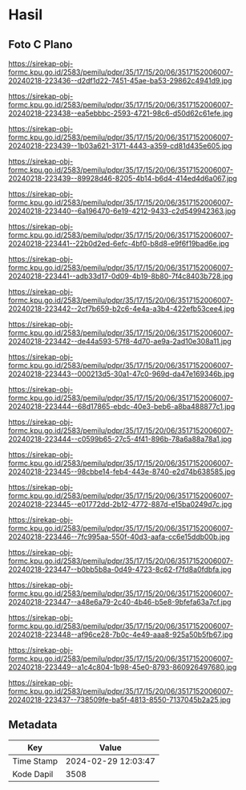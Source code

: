 # Hasil

## Foto C Plano

https://sirekap-obj-formc.kpu.go.id/2583/pemilu/pdpr/35/17/15/20/06/3517152006007-20240218-223436--d2df1d22-7451-45ae-ba53-29862c4941d9.jpg

https://sirekap-obj-formc.kpu.go.id/2583/pemilu/pdpr/35/17/15/20/06/3517152006007-20240218-223438--ea5ebbbc-2593-4721-98c6-d50d62c61efe.jpg

https://sirekap-obj-formc.kpu.go.id/2583/pemilu/pdpr/35/17/15/20/06/3517152006007-20240218-223439--1b03a621-3171-4443-a359-cd81d435e605.jpg

https://sirekap-obj-formc.kpu.go.id/2583/pemilu/pdpr/35/17/15/20/06/3517152006007-20240218-223439--89928d46-8205-4b14-b6d4-414ed4d6a067.jpg

https://sirekap-obj-formc.kpu.go.id/2583/pemilu/pdpr/35/17/15/20/06/3517152006007-20240218-223440--6a196470-6e19-4212-9433-c2d549942363.jpg

https://sirekap-obj-formc.kpu.go.id/2583/pemilu/pdpr/35/17/15/20/06/3517152006007-20240218-223441--22b0d2ed-6efc-4bf0-b8d8-e9f6f19bad6e.jpg

https://sirekap-obj-formc.kpu.go.id/2583/pemilu/pdpr/35/17/15/20/06/3517152006007-20240218-223441--adb33d17-0d09-4b19-8b80-7f4c8403b728.jpg

https://sirekap-obj-formc.kpu.go.id/2583/pemilu/pdpr/35/17/15/20/06/3517152006007-20240218-223442--2cf7b659-b2c6-4e4a-a3b4-422efb53cee4.jpg

https://sirekap-obj-formc.kpu.go.id/2583/pemilu/pdpr/35/17/15/20/06/3517152006007-20240218-223442--de44a593-57f8-4d70-ae9a-2ad10e308a11.jpg

https://sirekap-obj-formc.kpu.go.id/2583/pemilu/pdpr/35/17/15/20/06/3517152006007-20240218-223443--000213d5-30a1-47c0-969d-da47e169346b.jpg

https://sirekap-obj-formc.kpu.go.id/2583/pemilu/pdpr/35/17/15/20/06/3517152006007-20240218-223444--68d17865-ebdc-40e3-beb6-a8ba488877c1.jpg

https://sirekap-obj-formc.kpu.go.id/2583/pemilu/pdpr/35/17/15/20/06/3517152006007-20240218-223444--c0599b65-27c5-4f41-896b-78a6a88a78a1.jpg

https://sirekap-obj-formc.kpu.go.id/2583/pemilu/pdpr/35/17/15/20/06/3517152006007-20240218-223445--98cbbe14-feb4-443e-8740-e2d74b638585.jpg

https://sirekap-obj-formc.kpu.go.id/2583/pemilu/pdpr/35/17/15/20/06/3517152006007-20240218-223445--e01772dd-2b12-4772-887d-e15ba0249d7c.jpg

https://sirekap-obj-formc.kpu.go.id/2583/pemilu/pdpr/35/17/15/20/06/3517152006007-20240218-223446--7fc995aa-550f-40d3-aafa-cc6e15ddb00b.jpg

https://sirekap-obj-formc.kpu.go.id/2583/pemilu/pdpr/35/17/15/20/06/3517152006007-20240218-223447--b0bb5b8a-0d49-4723-8c62-f7fd8a0fdbfa.jpg

https://sirekap-obj-formc.kpu.go.id/2583/pemilu/pdpr/35/17/15/20/06/3517152006007-20240218-223447--a48e6a79-2c40-4b46-b5e8-9bfefa63a7cf.jpg

https://sirekap-obj-formc.kpu.go.id/2583/pemilu/pdpr/35/17/15/20/06/3517152006007-20240218-223448--af96ce28-7b0c-4e49-aaa8-925a50b5fb67.jpg

https://sirekap-obj-formc.kpu.go.id/2583/pemilu/pdpr/35/17/15/20/06/3517152006007-20240218-223449--a1c4c804-1b98-45e0-8793-860926497680.jpg

https://sirekap-obj-formc.kpu.go.id/2583/pemilu/pdpr/35/17/15/20/06/3517152006007-20240218-223437--738509fe-ba5f-4813-8550-7137045b2a25.jpg


## Metadata

| Key        | Value               |
| ---------- | ------------------- |
| Time Stamp | 2024-02-29 12:03:47 |
| Kode Dapil | 3508                |



